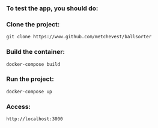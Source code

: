 ### To test the app, you should do:

### Clone the project:

`git clone https://www.github.com/metchevest/ballsorter`

### Build the container:

`docker-compose build`

### Run the project:

`docker-compose up`

### Access:

`http://localhost:3000`
